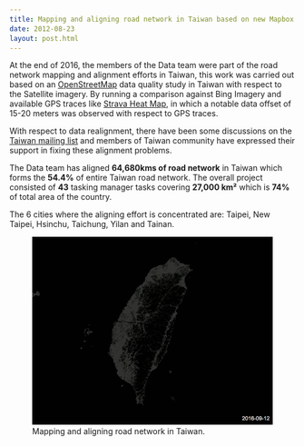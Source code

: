 ```yaml
---
title: Mapping and aligning road network in Taiwan based on new Mapbox imagery and Strava
date: 2012-08-23
layout: post.html
---
```


At the end of 2016, the members of the Data team were part of the road network mapping and alignment efforts in Taiwan, this work was carried out based on an [OpenStreetMap](https://www.openstreetmap.org/) data quality study in Taiwan with respect to the Satellite imagery. By running a comparison against Bing Imagery and available GPS traces like [Strava Heat Map](http://wiki.openstreetmap.org/wiki/Strava), in which a notable data offset of 15-20 meters was observed with respect to GPS traces.

With respect to data realignment, there have been some discussions on the [Taiwan mailing list](https://lists.openstreetmap.org/pipermail/talk-tw/2016-September/001313.html) and members of Taiwan community have expressed their support in fixing these alignment problems.

The Data team has aligned <b>64,680kms of road network</b> in Taiwan which forms the <b>54.4%</b> of entire Taiwan road network. The overall project consisted of <b>43</b> tasking manager tasks covering <b>27,000 km²</b> which is <b>74%</b> of total area of the country.

The 6 cities where the aligning effort is concentrated are: Taipei, New Taipei, Hsinchu, Taichung, Yilan and Tainan.

<figure class="align-center">
  <img src="/assets/images/mapping_2.gif"/>
  <figcaption>Mapping and aligning road network in Taiwan.</figcaption>
</figure>
